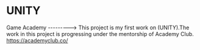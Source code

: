 # UNITY


Game Academy ---------> This project is my first work on (UNITY).The work in this project is progressing under the mentorship of Academy Club.
https://academyclub.co/
